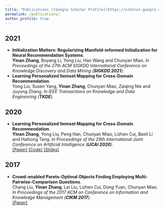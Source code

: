 ```yaml
---
title: "Publications ([Google Scholar Profile](https://scholar.google.com/citations?user=5cgNYikAAAAJ&hl=en))"
permalink: /publications/
author_profile: true
---
```

## 2021
* <b>Initialization Matters: Regularizing Manifold-informed Initialization for Neural Recommendation Systems</b>. <br>
<b>Yinan Zhang</b>, Boyang Li, Yong Liu, Hao Wang and Chunyan Miao. <i>In Proceedings of the 27th ACM SIGKDD International Conference on Knowledge Discovery and Data Mining (**SIGKDD 2021**)</i>.<br>
* <b>Learning Personalized Itemset Mapping for Cross-Domain Recommendation</b>. <br>
Yong Liu, Susen Yang, <b>Yinan Zhang</b>, Chunyan Miao, Zaiqing Nie and Juyong Zhang. <i>In IEEE Transactions on Knowledge and Data Engineering (**TKDE**)</i>.<br>

## 2020
* <b>Learning Personalized Itemset Mapping for Cross-Domain Recommendation</b>. <br>
<b>Yinan Zhang</b>, Yong Liu, Peng Han, Chunyan Miao, Lizhen Cui, Baoli Li and Haihong Tang. <i>In Proceedings of the 29th International Joint Conference on Artificial Intelligence (**IJCAI 2020**)</i>.<br>
[[Paper]](https://www.ijcai.org/Proceedings/2020/355)
[[Code]](https://github.com/zhangynnancy/Cycle-Generation-Networks)
[[Slides]](https://github.com/zhangynnancy/zhangynnancy.github.io/tree/master/files/2020_IJCAI_CGN/IJCAI2020-15minute.pdf)

## 2017
* <b>Crowd-enabled Pareto-Optimal Objects Finding Employing Multi-Pairwise-Comparison Questions</b>. <br>
Chang Liu, <b>Yinan Zhang</b>, Lei Liu, Lizhen Cui, Dong Yuan, Chunyan Miao. <i>In Proceedings of the 2017 ACM on Conference on Information and Knowledge Management (**CIKM 2017**)</i>.<br>
[[Paper]](https://dl.acm.org/doi/abs/10.1145/3132847.3132910)
